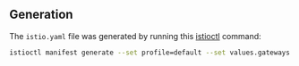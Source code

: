 ## Generation
The `istio.yaml` file was generated by running this [istioctl](https://istio.io/docs/reference/commands/istioctl/) command: 

```bash
istioctl manifest generate --set profile=default --set values.gateways.istio-ingressgateway.sds.enabled=true > common/istio/base/istio.yaml
```
